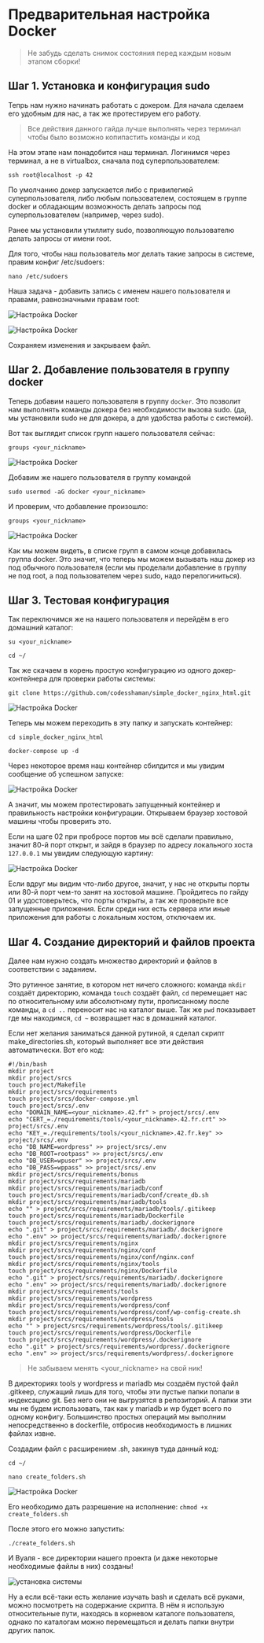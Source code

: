 # Предварительная настройка Docker

> Не забудь сделать снимок состояния перед каждым новым этапом сборки!

## Шаг 1. Установка и конфигурация sudo

Тепрь нам нужно начинать работать с докером. Для начала сделаем его удобным для нас, а так же протестируем его работу.

> Все действия данного гайда лучше выполнять через терминал чтобы было возможно копипастить команды и код

На этом этапе нам понадобится наш терминал. Логинимся через терминал, а не в virtualbox, сначала под суперпользователем:

```ssh root@localhost -p 42```

По умолчанию докер запускается либо с привилегией суперпользователя, либо любым пользователем, состоящем в группе docker и обладающим возможность делать запросы под суперпользователем (например, через sudo). 

Ранее мы установили утиллиту sudo, позволяющую пользователю делать запросы от имени root.

Для того, чтобы наш пользователь мог делать такие запросы в системе, правим конфиг /etc/sudoers:

```nano /etc/sudoers```

Наша задача - добавить запись с именем нашего пользователя и правами, равнозначными правам root:

![Настройка Docker](media/setting_docker/step_5.png)

![Настройка Docker](media/setting_docker/step_6.png)

Сохраняем изменения и закрываем файл.

## Шаг 2. Добавление пользователя в группу docker

Теперь добавим нашего пользователя в группу ```docker```. Это позволит нам выполнять команды докера без необходимости вызова sudo. (да, мы установили sudo не для докера, а для удобства работы с системой).

Вот так выглядит список групп нашего пользователя сейчас:

 ```groups <your_nickname>```

![Настройка Docker](media/setting_docker/step_0.png)

Добавим же нашего пользователя в группу командой 

```sudo usermod -aG docker <your_nickname>```

И проверим, что добавление произошло:

```groups <your_nickname>```

![Настройка Docker](media/setting_docker/step_1.png)

Как мы можем видеть, в списке групп в самом конце добавилась группа docker. Это значит, что теперь мы можем вызывать наш докер из под обычного пользователя (если мы проделали добавление в группу не под root, а под пользователем через sudo, надо перелогиниться).

## Шаг 3. Тестовая конфигурация

Так переключимся же на нашего пользователя и перейдём в его домашний каталог:

```su <your_nickname>```

```cd ~/```

Так же скачаем в корень простую конфигурацию из одного докер-контейнера для проверки работы системы:

```git clone https://github.com/codesshaman/simple_docker_nginx_html.git```

![Настройка Docker](media/setting_docker/step_2.png)

Теперь мы можем переходить в эту папку и запускать контейнер:

```cd simple_docker_nginx_html```

```docker-compose up -d```

Через некоторое время наш контейнер сбилдится и мы увидим сообщение об успешном запуске:

![Настройка Docker](media/setting_docker/step_3.png)

А значит, мы можем протестировать запущенный контейнер и правильность настройки конфигурации. Открываем браузер хостовой машины чтобы проверить это.

Если на шаге 02 при пробросе портов мы всё сделали правильно, значит 80-й порт открыт, и зайдя в браузер по адресу локального хоста ```127.0.0.1``` мы увидим следующую картину:

![Настройка Docker](media/setting_docker/step_4.png)

Если вдруг мы видим что-либо другое, значит, у нас не открыты порты или 80-й порт чем-то занят на хостовой машине. Пройдитесь по гайду 01 и удостоверьтесь, что порты открыты, а так же проверьте все запущенные приложения. Если среди них есть сервера или иные приложения для работы с локальным хостом, отключаем их.

## Шаг 4. Создание директорий и файлов проекта

Далее нам нужно создать множество директорий и файлов в соответствии с заданием.

Это рутинное занятие, в котором нет ничего сложного: команда ```mkdir``` создаёт директорию, команда ```touch``` создаёт файл, ```cd``` перемещает нас по относительному или абсолютному пути, прописанному после команды, а ```cd ..``` переносит нас на каталог выше. Так же ``pwd`` показывает где мы находимся, ``cd ~`` возвращает нас в домашний каталог.

Если нет желания заниматься данной рутиной, я сделал скрипт make_directories.sh, который выполняет все эти действия автоматически. Вот его код:

```
#!/bin/bash
mkdir project
mkdir project/srcs
touch project/Makefile
mkdir project/srcs/requirements
touch project/srcs/docker-compose.yml
touch project/srcs/.env
echo "DOMAIN_NAME=<your_nickname>.42.fr" > project/srcs/.env
echo "CERT_=./requirements/tools/<your_nickname>.42.fr.crt" >> project/srcs/.env
echo "KEY_=./requirements/tools/<your_nickname>.42.fr.key" >> project/srcs/.env
echo "DB_NAME=wordpress" >> project/srcs/.env
echo "DB_ROOT=rootpass" >> project/srcs/.env
echo "DB_USER=wpuser" >> project/srcs/.env
echo "DB_PASS=wppass" >> project/srcs/.env
mkdir project/srcs/requirements/bonus
mkdir project/srcs/requirements/mariadb
mkdir project/srcs/requirements/mariadb/conf
touch project/srcs/requirements/mariadb/conf/create_db.sh
mkdir project/srcs/requirements/mariadb/tools
echo "" > project/srcs/requirements/mariadb/tools/.gitikeep
touch project/srcs/requirements/mariadb/Dockerfile
touch project/srcs/requirements/mariadb/.dockerignore
echo ".git" > project/srcs/requirements/mariadb/.dockerignore
echo ".env" >> project/srcs/requirements/mariadb/.dockerignore
mkdir project/srcs/requirements/nginx
mkdir project/srcs/requirements/nginx/conf
touch project/srcs/requirements/nginx/conf/nginx.conf
mkdir project/srcs/requirements/nginx/tools
touch project/srcs/requirements/nginx/Dockerfile
echo ".git" > project/srcs/requirements/mariadb/.dockerignore
echo ".env" >> project/srcs/requirements/mariadb/.dockerignore
mkdir project/srcs/requirements/tools
mkdir project/srcs/requirements/wordpress
mkdir project/srcs/requirements/wordpress/conf
touch project/srcs/requirements/wordpress/conf/wp-config-create.sh
mkdir project/srcs/requirements/wordpress/tools
echo "" > project/srcs/requirements/wordpress/tools/.gitikeep
touch project/srcs/requirements/wordpress/Dockerfile
touch project/srcs/requirements/wordpress/.dockerignore
echo ".git" > project/srcs/requirements/wordpress/.dockerignore
echo ".env" >> project/srcs/requirements/wordpress/.dockerignore
```

> Не забываем менять <your_nickname> на свой ник!

В директориях tools у wordpress и mariadb мы создаём пустой файл .gitkeep, служащий лишь для того, чтобы эти пустые папки попали в индексацию git. Без него они не выгрузятся в репозиторий. А папки эти мы не будем использовать, так как у mariadb и wp будет всего по одному конфигу. Большинство простых операций мы выполним непосредственно в dockerfile, отбросив необходимость в лишних файлах извне.

Создадим файл с расширением .sh, закинув туда данный код:

``cd ~/``

``nano create_folders.sh``

![Настройка Docker](media/setting_docker/step_7.png)

Его необходимо дать разрешение на исполнение:
``chmod +x create_folders.sh``

После этого его можно запустить:

``./create_folders.sh``

И Вуаля - все директории нашего проекта (и даже некоторые необходимые файлы в них) созданы!

![установка системы](media/stickers/e.png)

Ну а если всё-таки есть желание изучать bash и сделать всё руками, можно посмотреть на содержание скрипта. В нём я использую относительные пути, находясь в корневом каталоге пользователя, однако по каталогам можно перемещаться и делать папки внутри других папок.
